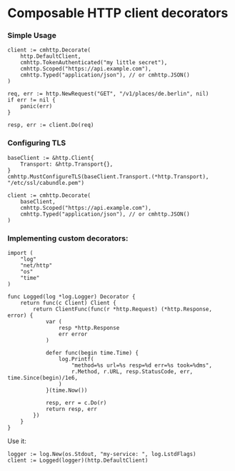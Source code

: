 # Composable HTTP client decorators

### Simple Usage

```golang
client := cmhttp.Decorate(
    http.DefaultClient,
    cmhttp.TokenAuthenticated("my little secret"),
    cmhttp.Scoped("https://api.example.com"),
    cmhttp.Typed("application/json"), // or cmhttp.JSON()
)

req, err := http.NewRequest("GET", "/v1/places/de.berlin", nil)
if err != nil {
    panic(err)
}

resp, err := client.Do(req)
```

### Configuring TLS

```golang
baseClient := &http.Client{
    Transport: &http.Transport{},
}
cmhttp.MustConfigureTLS(baseClient.Transport.(*http.Transport), "/etc/ssl/cabundle.pem")

client := cmhttp.Decorate(
    baseClient,
    cmhttp.Scoped("https://api.example.com"),
    cmhttp.Typed("application/json"), // or cmhttp.JSON()
)
```

### Implementing custom decorators:

```golang
import (
    "log"
    "net/http"
    "os"
    "time"
)

func Logged(log *log.Logger) Decorator {
    return func(c Client) Client {
        return ClientFunc(func(r *http.Request) (*http.Response, error) {
            var (
                resp *http.Response
                err error
            )

            defer func(begin time.Time) {
                log.Printf(
                    "method=%s url=%s resp=%d err=%s took=%dms",
                    r.Method, r.URL, resp.StatusCode, err, time.Since(begin)/1e6,
                )
            }(time.Now())

            resp, err = c.Do(r)
            return resp, err
        })
    }   
}
```

Use it:

    logger := log.New(os.Stdout, "my-service: ", log.LstdFlags)
    client := Logged(logger)(http.DefaultClient)
